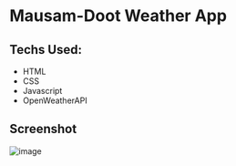 # Mausam-Doot Weather App

## Techs Used:
- HTML
- CSS
- Javascript
- OpenWeatherAPI

## Screenshot
![image](https://user-images.githubusercontent.com/64016811/137611577-bb38bb97-ed3b-40dd-85da-813cf2f2ae5e.png)
